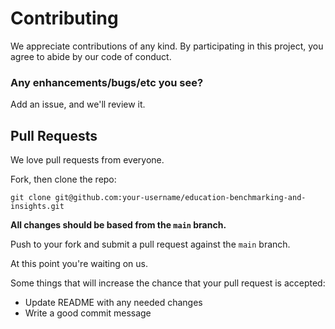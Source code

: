 # Contributing

We appreciate contributions of any kind. By participating in this project, you agree to abide by our code of conduct.

### Any enhancements/bugs/etc you see?

Add an issue, and we'll review it.

## Pull Requests

We love pull requests from everyone.

Fork, then clone the repo:

    git clone git@github.com:your-username/education-benchmarking-and-insights.git

**All changes should be based from the `main` branch.**

Push to your fork and submit a pull request against the `main` branch.

At this point you're waiting on us. 

Some things that will increase the chance that your pull request is accepted:

- Update README with any needed changes
- Write a good commit message
